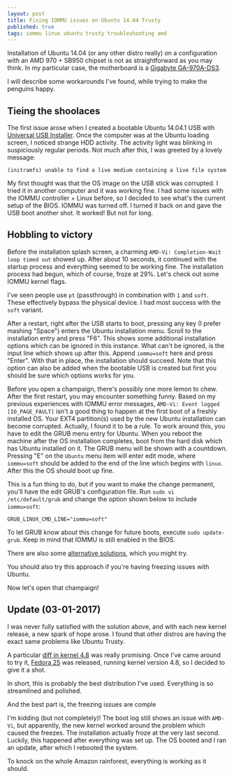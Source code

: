 ```yaml
---
layout: post
title: Fixing IOMMU issues on Ubuntu 14.04 Trusty
published: true
tags: iommu linux ubuntu trusty troubleshooting amd
---
```


Installation of Ubuntu 14.04 (or any other distro really) on a configuration
with an AMD 970 + SB950 chipset is not as straightforward as you may think. In my particular case, the
motherboard is a [Gigabyte GA-970A-DS3](http://www.gigabyte.com/products/product-page.aspx?pid=4122).

I will describe some workarounds I've found, while trying to make the penguins
happy.

## Tieing the shoolaces

The first issue arose when I created a bootable Ubuntu 14.04.1 USB with
[Universal USB Installer](http://www.pendrivelinux.com/universal-usb-installer-easy-as-1-2-3/).
Once the computer was at the Ubuntu loading screen, I noticed strange HDD
activity. The activity light was blinking in suspiciously regular periods.
Not much after this, I was greeted by a lovely message:

```
(initramfs) unable to find a live medium containing a live file system
```

My first thought was that the OS image on the USB stick was corrupted. I tried
it in another computer and it was working fine. I had some issues with the
IOMMU controller + Linux before, so I decided to see what's the current setup of
the BIOS. IOMMU was turned off. I turned it back on and gave the USB boot
another shot. It worked! But not for long.

## Hobbling to victory

Before the installation splash screen, a charming `AMD-Vi: Completion-Wait loop timed out`
showed up. After about 10 seconds, it continued with the startup process
and everything seemed to be working fine. The installation process had begun, which
of course, froze at 29%. Let's check out some IOMMU kernel flags.

I've seen people use `pt` (passthrough) in combination with `1` and `soft`. These
effectively bypass the physical device. I had most success with the `soft` variant.

After a restart, right after the USB starts to boot, pressing any key (I prefer
mashing "Space") enters the Ubuntu installation menu. Scroll to the installation
entry and press "F6". This shows some additional installation options which can be
ignored in this instance. What can't be ignored, is the input line which shows
up after this.
Append `iommu=soft` here and press "Enter". With that in place, the installation
should succeed. Note that this option can also be added when the bootable USB is
created but first you should be sure which options works for you.

Before you open a champaign, there's possibly one more lemon to chew. After the first
restart, you may encounter something funny. Based on my previous experiences
with IOMMU error messages,
`AMD-Vi: Event logged [IO_PAGE_FAULT]` isn't a good thing to happen at the first
boot of a freshly installed OS. Your EXT4 partition(s) used by the new Ubuntu
installation can become corrupted. Actually, I found it to be a rule. To work
around this, you have to edit the GRUB menu entry for Ubuntu. When you
reboot the machine after the OS installation completes, boot from the hard disk
which has Ubuntu installed on it. The GRUB menu will be shown with a countdown.
Pressing "E" on the `Ubuntu` menu item will enter edit mode, where `iommu=soft`
should be added to the end of the line which begins with `linux`. After this
the OS should boot up fine.

This is a fun thing to do, but if you want to make the change permanent,
you'll have the edit GRUB's configuration file. Run `sudo vi /etc/default/grub`
and change the option shown below to include `iommu=soft`:

```
GRUB_LINUX_CMD_LINE="iommu=soft"
```

To let GRUB know about this change for future boots, execute `sudo update-grub`.
Keep in mind that IOMMU is still enabled in the BIOS.

There are also some [alternative solutions](https://ubuntuforums.org/showthread.php?t=2254677),
which you might try.

You should also try this approach if you're having freezing issues with Ubuntu.

Now let's open that champaign!

## Update (03-01-2017)

I was never fully satisfied with the solution above, and with each new kernel release,
a new spark of hope arose. I found that other distros are having the exact same
problems like Ubuntu Trusty.

A particular [diff in kernel 4.8](https://git.kernel.org/cgit/linux/kernel/git/torvalds/linux.git/commit/?id=dd9671172a06830071c8edb31fb2176f222a2c6e)
was really promising. Once I've came around to try it, [Fedora 25](https://fedoramagazine.org/fedora-25-released/) was released,
running kernel version 4.8, so I decided to give it a shot.

In short, this is probably the best distribution I've used. Everything is so
streamlined and polished.

And the best part is, the freezing issues are comple


I'm kidding (but not completely)! The boot log still shows an issue with `AMD-Vi`, but apparently,
the new kernel worked around the problem which caused the freezes. The installation
actually froze at the very last second. Luckily, this happened after everything
was set up. The OS booted and I ran an update, after which I rebooted the system.

To knock on the whole Amazon rainforest, everything is working as it should.
